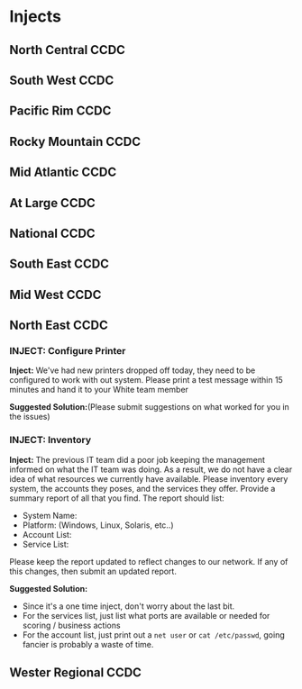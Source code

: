 # Injects

## North Central CCDC

## South West CCDC

## Pacific Rim CCDC

## Rocky Mountain CCDC

## Mid Atlantic CCDC

## At Large CCDC

## National CCDC

## South East CCDC

## Mid West CCDC

## North East CCDC

### INJECT: Configure Printer

**Inject:** We've had new printers dropped off today, they need to be configured to work with out system. Please print a test message within 15 minutes and hand it to your White team member

**Suggested Solution:**(Please submit suggestions on what worked for you in the issues)

### INJECT: Inventory

**Inject:** The previous IT team did a poor job keeping the management informed on what the IT team was doing. As a result, we do not have a clear idea of what resources we currently have available. Please inventory every system, the accounts they poses, and the services they offer. Provide a summary report of all that you find. The report should list:

- System Name:
- Platform: (Windows, Linux, Solaris, etc..)
- Account List:
- Service List:

Please keep the report updated to reflect changes to our network. If any of this changes, then submit an updated report.

**Suggested Solution:**
- Since it's a one time inject, don't worry about the last bit. 
- For the services list, just list what ports are available or needed for scoring / business actions
- For the account list, just print out a `net user` or `cat /etc/passwd`, going fancier is probably a waste of time.

## Wester Regional CCDC
